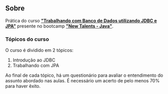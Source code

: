 ## Sobre

Prática do curso **["Trabalhando com Banco de Dados utilizando JDBC e JPA"](https://digitalinnovation.one/cursos/trabalhando-com-banco-de-dados-utilizando-jdbc-e-jpa)** presente no bootcamp **["New Talents - Java"](../../../)**.

### Tópicos do curso

O curso é dividido em 2 tópicos:

1. Introdução ao JDBC
2. Trabalhando com JPA

Ao final de cada tópico, há um questionário para avaliar o entendimento do assunto abordado nas aulas. É necessário um acerto de pelo menos 70% para haver êxito.